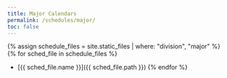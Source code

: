 ```yaml
---
title: Major Calendars
permalink: /schedules/major/
toc: false
---
```


{% assign schedule_files = site.static_files | where: "division", "major" %}
{% for sched_file in schedule_files %}
* [{{ sched_file.name }}]({{ sched_file.path }})
{% endfor %}
